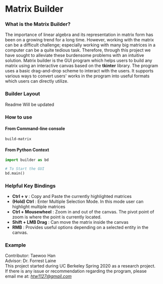# Matrix Builder

### What is the Matrix Builder?
The importance of linear algebra and its representation in matrix form has been on a growing
trend for a long time. However, working with the matrix can be a difficult challenge; especially
working with many big matrices in a computer can be a quite tedious task. Therefore, through this project
we have sought to alleviate these burdensome problems with an intuitive solution.
Matrix builder is the GUI program which helps users to build any matrix using an interactive canvas based on 
the **tkinter** library. The program uses a basic drag-and-drop scheme to interact with the users. It supports various
ways to convert users' works in the program into useful formats which users can directly utilize. 


### Builder Layout
Readme Will be updated

### How to use
#### From Command-line console
```commandline
build-matrix
```

#### From Python Context
```python
import builder as bd

# To Start the GUI
bd.main()
```

### Helpful Key Bindings
- **Ctrl + v** : Copy and Paste the currently highlighted matrices
- **(Hold) Ctrl** : Enter Multiple Selection Mode. In this mode user can highlight multiple matrices
- **Ctrl + Mousewheel** : Zoom in and out of the canvas. The pivot point of zoom is where the point is
  currently located.
- **Shift + LMB Drag** : Can move the matrix inside the canvas
- **RMB** : Provides useful options depending on a selected entity in the canvas. 

### Example

Contributor: Taewoo Han\
Advisor: Dr. Forrest Laine\
This project started during UC Berkeley Spring 2020 as a research project. If there is any
issue or recommendation regarding the program, please email me at: *htw1127@gmail.com*
